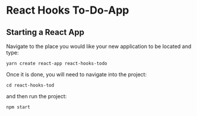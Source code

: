 # React Hooks To-Do-App

## Starting a React App

Navigate to the place you would like your new application to be located and type:

`yarn create react-app react-hooks-todo`

Once it is done, you will need to navigate into the project:

`cd react-hooks-tod`

and then run the project:

`npm start`
